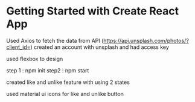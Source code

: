 # Getting Started with Create React App

Used Axios to fetch the data from API (https://api.unsplash.com/photos/?client_id=)
created an account with unsplash and had access key

used flexbox to design

step 1 : npm init
step2 : npm start

created like and unlike feature with using 2 states

used material ui icons for like and unlike button
